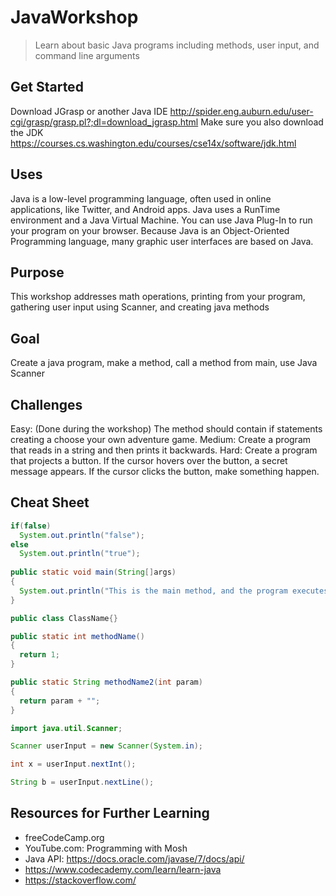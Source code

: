 # JavaWorkshop
>Learn about basic Java programs including methods, user input, and command line arguments

## Get Started
Download JGrasp or another Java IDE <http://spider.eng.auburn.edu/user-cgi/grasp/grasp.pl?;dl=download_jgrasp.html>   Make sure you also download the JDK <https://courses.cs.washington.edu/courses/cse14x/software/jdk.html>

## Uses
Java is a low-level programming language, often used in online applications, like Twitter, and Android apps. Java uses a RunTime environment and a Java Virtual Machine. You can use Java Plug-In to run your program on your browser. Because Java is an Object-Oriented Programming language, many graphic user interfaces are based on Java.

## Purpose
This workshop addresses math operations, printing from your program, gathering user input using Scanner, and creating java methods

## Goal
Create a java program, make a method, call a method from main, use Java Scanner

## Challenges
Easy: (Done during the workshop) The method should contain if statements creating a choose your own adventure game.
Medium: Create a program that reads in a string and then prints it backwards.
Hard: Create a program that projects a button. If the cursor hovers over the button, a secret message appears. If the cursor clicks the button, make something happen.

## Cheat Sheet
```java
if(false)
  System.out.println("false");
else
  System.out.println("true");
  
public static void main(String[]args)
{
  System.out.println("This is the main method, and the program executes the methods you call within it.");
}

public class ClassName{}

public static int methodName()
{
  return 1;
}

public static String methodName2(int param)
{
  return param + "";
}

import java.util.Scanner;

Scanner userInput = new Scanner(System.in);

int x = userInput.nextInt();

String b = userInput.nextLine();
```
## Resources for Further Learning
* freeCodeCamp.org
* YouTube.com: Programming with Mosh
* Java API: <https://docs.oracle.com/javase/7/docs/api/>
* <https://www.codecademy.com/learn/learn-java>
* <https://stackoverflow.com/>
